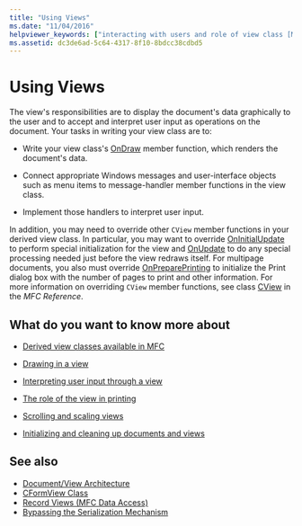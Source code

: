 ```yaml
---
title: "Using Views"
ms.date: "11/04/2016"
helpviewer_keywords: ["interacting with users and role of view class [MFC]", "drawing [MFC], data", "rendering data", "view classes [MFC], role in managing user interaction", "CView class [MFC], view architecture", "MFC, views", "views [MFC], using", "painting data", "user input [MFC], interpreting through view class [MFC]", "view classes [MFC], role in displaying application data"]
ms.assetid: dc3de6ad-5c64-4317-8f10-8bdcc38cdbd5
---
```

# Using Views

The view's responsibilities are to display the document's data graphically to the user and to accept and interpret user input as operations on the document. Your tasks in writing your view class are to:

- Write your view class's [OnDraw](../mfc/reference/cview-class.md#ondraw) member function, which renders the document's data.

- Connect appropriate Windows messages and user-interface objects such as menu items to message-handler member functions in the view class.

- Implement those handlers to interpret user input.

In addition, you may need to override other `CView` member functions in your derived view class. In particular, you may want to override [OnInitialUpdate](../mfc/reference/cview-class.md#oninitialupdate) to perform special initialization for the view and [OnUpdate](../mfc/reference/cview-class.md#onupdate) to do any special processing needed just before the view redraws itself. For multipage documents, you also must override [OnPreparePrinting](../mfc/reference/cview-class.md#onprepareprinting) to initialize the Print dialog box with the number of pages to print and other information. For more information on overriding `CView` member functions, see class [CView](../mfc/reference/cview-class.md) in the *MFC Reference*.

## What do you want to know more about

- [Derived view classes available in MFC](../mfc/derived-view-classes-available-in-mfc.md)

- [Drawing in a view](../mfc/drawing-in-a-view.md)

- [Interpreting user input through a view](../mfc/interpreting-user-input-through-a-view.md)

- [The role of the view in printing](../mfc/role-of-the-view-in-printing.md)

- [Scrolling and scaling views](../mfc/scrolling-and-scaling-views.md)

- [Initializing and cleaning up documents and views](../mfc/initializing-and-cleaning-up-documents-and-views.md)

## See also

- [Document/View Architecture](../mfc/document-view-architecture.md)
- [CFormView Class](../mfc/reference/cformview-class.md)
- [Record Views  (MFC Data Access)](../data/record-views-mfc-data-access.md)
- [Bypassing the Serialization Mechanism](../mfc/bypassing-the-serialization-mechanism.md)
